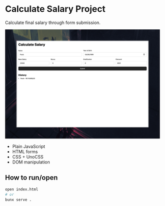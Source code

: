 # Calculate Salary Project

Calculate final salary through form submission.

![](./screenshot.jpeg)

- Plain JavaScript
- HTML forms
- CSS + UnoCSS
- DOM manipulation

## How to run/open

```sh
open index.html
# or
bunx serve .
```
